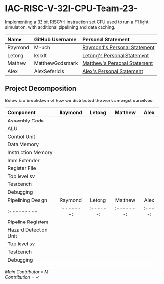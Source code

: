 # IAC-RISC-V-32I-CPU-Team-23-
Implementing a 32 bit RISCV-I instruction set CPU used to run a F1 light simulation, with additional pipelining and data caching.

| Name    | GitHub Username | Personal Statement                                              |
| :-----  | :-------------  | :------------------                                             |
| Raymond | M-uch           | [Raymond's Personal Statement](/Personal_Statements/Raymond.md) |
| Letong  | ksrxlt          | [Letong's Personal Statement](/Personal_Statements/Letong.md)   |
| Mathew  | MatthewGodsmark | [Matthew's Personal Statement](/Personal_Statements/Matthew.md) |
| Alex    | AlexSeferidis   | [Alex's Personal Statement](/Personal_Statments/Alex.md)        |

Project Decomposition
---
Below is a breakdown of how we distributed the work amongst ourselves:

| Component         | Raymond   | Letong   | Matthew   | Alex   |
| :---------        | :-------: | :------: | :-------: | :----: |
| Assembly Code     |           |          |           |        |
| ALU               |           |          |           |        |   
| Control Unit      |           |          |           |        |   
| Data Memory       |           |          |           |        |     
| Instruction Memory|           |          |           |        |
| Imm Extender      |           |          |           |        |
| Register File     |           |          |           |        |
| Top level sv      |           |          |           |        |
| Testbench         |           |          |           |        |
| Debugging         |           |          |           |        |
| Pipelining Design | Raymond   | Letong   | Matthew   | Alex   |
| :---------        | :-------: | :------: | :-------: | :----: |
| Pipeline Registers|           |          |           |        |
| Hazard Detection Unit|        |          |           |        |
| Top level sv      |           |          |           |        |
| Testbench         |           |          |           |        |
| Debugging         |           |          |           |        |

*Main Contributor = M*   
*Contribution = ✓*


